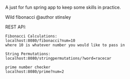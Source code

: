 A just for fun spring app to keep some skills in practice. 

Wild fibonacci
@author stinsley

REST API: 
    
    Fibonacci Calculations: 
    localhost:8080/fibonacci?num=10 
    where 10 is whatever number you would like to pass in
    
    String Permutations: 
    localhost:8080/stringpermutations/?word=racecar
    
    prime number checker
    localhost:8080/prime?num=2
